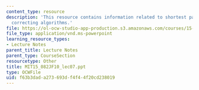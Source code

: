 ```yaml
---
content_type: resource
description: 'This resource contains information related to shortest paths: label
  correcting algorithms.'
file: https://ol-ocw-studio-app-production.s3.amazonaws.com/courses/15-082j-network-optimization-fall-2010/f63b3dada273693df4f44f20cd238019_MIT15_082JF10_lec07.ppt
file_type: application/vnd.ms-powerpoint
learning_resource_types:
- Lecture Notes
parent_title: Lecture Notes
parent_type: CourseSection
resourcetype: Other
title: MIT15_082JF10_lec07.ppt
type: OCWFile
uid: f63b3dad-a273-693d-f4f4-4f20cd238019
---
```

